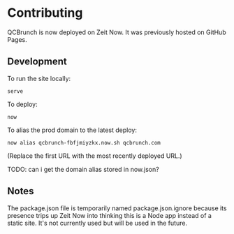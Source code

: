 # Contributing

QCBrunch is now deployed on Zeit Now.  It was previously hosted on GitHub Pages.

## Development

To run the site locally:

```
serve
```

To deploy:

```
now
```

To alias the prod domain to the latest deploy:

```
now alias qcbrunch-fbfjmiyzkx.now.sh qcbrunch.com
```

(Replace the first URL with the most recently deployed URL.)

TODO: can i get the domain alias stored in now.json?

## Notes

The package.json file is temporarily named package.json.ignore because its presence trips up Zeit Now into thinking this is a Node app instead of a static site.  It's not currently used but will be used in the future.
